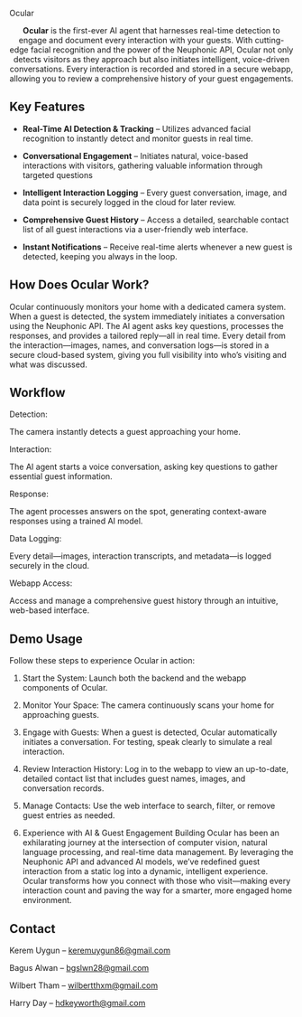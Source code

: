 Ocular
<p align="center"> <strong>Ocular</strong> is the first-ever AI agent that harnesses real-time detection to engage and document every interaction with your guests. With cutting-edge facial recognition and the power of the Neuphonic API, Ocular not only detects visitors as they approach but also initiates intelligent, voice-driven conversations. Every interaction is recorded and stored in a secure webapp, allowing you to review a comprehensive history of your guest engagements. </p>

## Key Features

- **Real-Time AI Detection & Tracking** – Utilizes advanced facial recognition to instantly detect and monitor guests in real time.

- **Conversational Engagement** – Initiates natural, voice-based interactions with visitors, gathering valuable information through targeted questions

- **Intelligent Interaction Logging** – Every guest conversation, image, and data point is securely logged in the cloud for later review.

- **Comprehensive Guest History** – Access a detailed, searchable contact list of all guest interactions via a user-friendly web interface.

- **Instant Notifications** – Receive real-time alerts whenever a new guest is detected, keeping you always in the loop.

## How Does Ocular Work?

Ocular continuously monitors your home with a dedicated camera system. When a guest is detected, the system immediately initiates a conversation using the Neuphonic API. The AI agent asks key questions, processes the responses, and provides a tailored reply—all in real time. Every detail from the interaction—images, names, and conversation logs—is stored in a secure cloud-based system, giving you full visibility into who’s visiting and what was discussed.

## Workflow
Detection:

The camera instantly detects a guest approaching your home.

Interaction:

The AI agent starts a voice conversation, asking key questions to gather essential guest information.

Response:

The agent processes answers on the spot, generating context-aware responses using a trained AI model.

Data Logging:

Every detail—images, interaction transcripts, and metadata—is logged securely in the cloud.

Webapp Access:

Access and manage a comprehensive guest history through an intuitive, web-based interface.

## Demo Usage
Follow these steps to experience Ocular in action:

1. Start the System:
Launch both the backend and the webapp components of Ocular.

2. Monitor Your Space:
The camera continuously scans your home for approaching guests.

3. Engage with Guests:
When a guest is detected, Ocular automatically initiates a conversation. For testing, speak clearly to simulate a real interaction.

4. Review Interaction History:
Log in to the webapp to view an up-to-date, detailed contact list that includes guest names, images, and conversation records.

5. Manage Contacts:
Use the web interface to search, filter, or remove guest entries as needed.

6. Experience with AI & Guest Engagement
Building Ocular has been an exhilarating journey at the intersection of computer vision, natural language processing, and real-time data management. By leveraging the Neuphonic API and advanced AI models, we’ve redefined guest interaction from a static log into a dynamic, intelligent experience. Ocular transforms how you connect with those who visit—making every interaction count and paving the way for a smarter, more engaged home environment.

## Contact
Kerem Uygun – keremuygun86@gmail.com

Bagus Alwan – bgslwn28@gmail.com

Wilbert Tham – wilbertthxm@gmail.com

Harry Day – hdkeyworth@gmail.com